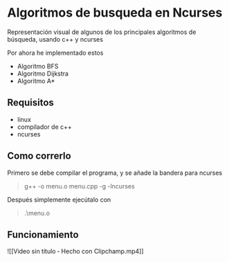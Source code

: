 # Algoritmos de busqueda en Ncurses

Representación visual de algunos de los principales algoritmos de búsqueda, usando c++ y ncurses

Por ahora he implementado estos
- Algoritmo BFS
- Algoritmo Dijkstra
- Algoritmo A*

## Requisitos

- linux
- compilador de c++
- ncurses

## Como correrlo

Primero se debe compilar el programa, y se añade la bandera para ncurses
> g++ -o menu.o menu.cpp -g -lncurses

Después simplemente ejecútalo con
> .\menu.o

## Funcionamiento

![[Video sin título ‐ Hecho con Clipchamp.mp4]]
